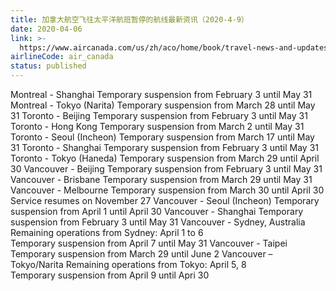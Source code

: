 ```yaml
---
title: 加拿大航空飞往太平洋航班暂停的航线最新资讯（2020-4-9）
date: 2020-04-06
link: >-
  https://www.aircanada.com/us/zh/aco/home/book/travel-news-and-updates/2020/china-travel.html#/pacific-3
airlineCode: air_canada
status: published
---
```

Montreal - Shanghai Temporary suspension from February 3 until May 31 Montreal - Tokyo (Narita) Temporary suspension from March 28 until May 31 Toronto - Beijing Temporary suspension from February 3 until May 31 Toronto - Hong Kong Temporary suspension from March 2 until May 31 Toronto - Seoul (Incheon) Temporary suspension from March 17 until May 31 Toronto - Shanghai Temporary suspension from February 3 until May 31 Toronto - Tokyo (Haneda) Temporary suspension from March 29 until April 30 Vancouver - Beijing Temporary suspension from February 3 until May 31 Vancouver - Brisbane Temporary suspension from March 29 until May 31 Vancouver - Melbourne Temporary suspension from March 30 until April 30  
Service resumes on November 27 Vancouver - Seoul (Incheon) Temporary suspension from April 1 until April 30 Vancouver - Shanghai Temporary suspension from February 3 until May 31 Vancouver - Sydney, Australia Remaining operations from Sydney: April 1 to 6  
Temporary suspension from April 7 until May 31 Vancouver - Taipei Temporary suspension from March 29 until June 2 Vancouver – Tokyo/Narita Remaining operations from Tokyo: April 5, 8  
Temporary suspension from April 9 until Apri 30